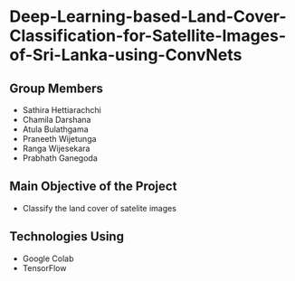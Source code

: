 # Deep-Learning-based-Land-Cover-Classification-for-Satellite-Images-of-Sri-Lanka-using-ConvNets
 
## Group Members

- Sathira Hettiarachchi
- Chamila Darshana
- Atula Bulathgama
- Praneeth Wijetunga
- Ranga Wijesekara
- Prabhath Ganegoda

## Main Objective  of the Project
- Classify the land cover of satelite images 

## Technologies Using
- Google Colab
- TensorFlow 

